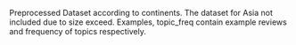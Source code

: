 Preprocessed Dataset according to continents. The dataset for Asia not included due to size exceed. Examples, topic_freq contain example reviews and frequency of topics respectively.
